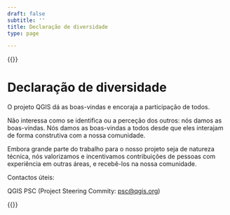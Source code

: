```yaml
---
draft: false
subtitle: ''
title: Declaração de diversidade
type: page

---
```

{{<content-start classes="content narrow" >}}
# Declaração de diversidade
O projeto QGIS dá as boas-vindas e encoraja a participação de todos.

Não interessa como se identifica ou a perceção dos outros: nós damos as boas-vindas. Nós damos as boas-vindas a todos desde que eles interajam de forma construtiva com a nossa comunidade.

Embora grande parte do trabalho para o nosso projeto seja  de natureza técnica, nós valorizamos e incentivamos contribuições de pessoas com experiência em outras áreas, e recebê-los na nossa comunidade.

Contactos úteis:

QGIS PSC (Project Steering Commity: [psc@qgis.org](mailto:psc@qgis.org))

{{<content-end >}}
